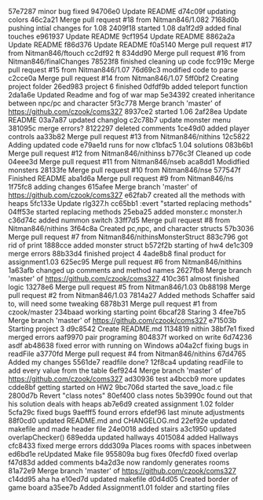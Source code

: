 57e7287 minor bug fixed
94706e0 Update README
d74c09f updating colors
46c2a21 Merge pull request #18 from Nitman846/1.082
7168d0b pushing intial changes for 1.08
2409f18 started 1.08
da1f2d9 added final touches
e961937 Update README
9cf1954 Update README
8862a2a Update README
f86d376 Update README
f0a5140 Merge pull request #17 from Nitman846/ftouch
cc2df92 ft
834dd90 Merge pull request #16 from Nitman846/finalChanges
78523f8 finished cleaning up code
fcc919c Merge pull request #15 from Nitman846/1.07
76d69c3 modified code to parse
c2cce0a Merge pull request #14 from Nitman846/1.07
5ff0bf2 Creating project folder
26ed983 project 6 finished
0dfdf9b added teleport function
2da1a6e Updated Readme and fog of war map
5e34392 created inheritance between npc/pc and character
5f3c778 Merge branch 'master' of https://github.com/czook/coms327
8937ce2 started 1.06
2af28ea Update README
03a7a87 updated changlog
c2c78b7 update monster menu
381095c merge errors?
8122297 deleted comments
1ce49d0 added player controls
aa33b82 Merge pull request #13 from Nitman846/nithins
12c5822 Adding updated code
e79ae1d runs for now
c1bfac5 1.04 solutions
083b6b1 Merge pull request #12 from Nitman846/nithinss
b776c3f Cleaned up code
04eee3d Merge pull request #11 from Nitman846/nseb
aca8dd1 Modidfied monsters
28133fe Merge pull request #10 from Nitman846/nse
577547f Finished README
aba1d6a Merge pull request #9 from Nitman846/ns
1f75fc8 adding changes
615afee Merge branch 'master' of https://github.com/czook/coms327
e62fab7 created all the methods with heaps
5fc133e Update rlg327.h
cc65bb1 :evert "started replacing methods"
04ff53e started replacing methods
25eba25 added monster.c monster.h
c36d74c added nummon switch
33ff7d5 Merge pull request #8 from Nitman846/nithins
3f64c8a Created pc,npc, and character structs
57b3036 Merge pull request #7 from Nitman846/nithinsMonsterStruct
883c796 got rid of print
1888cce added monster struct
b572f2b starting of hw4
de1c309 merge errors
88b33d4 finished project 4
4ade8b8 final product for assignment1.03
625ec95 Merge pull request #6 from Nitman846/nithins
1a63afb changed up comments and method names
2627fb8 Merge branch 'master' of https://github.com/czook/coms327
410c361 almost finished logic
13278e6 Merge pull request #5 from Nitman846/1.03
0b88198 Merge pull request #2 from Nitman846/1.03
7814a27 Added methods Schaffer said to, will need some tweaking
6878b31 Merge pull request #1 from czook/master
234baad working starting point
6bcaf28 Staring 3
4fee7b5 Merge branch 'master' of https://github.com/czook/coms327
e71503b Starting project 3
d9c8542 Create README.md
1134819 nithin
38bf7e1 fixed merged errors
aaf9970 pair programing
804837f worked on write
6d74236 asdf
ab48638 fixed error with running on Windows
a04a2cf fixing bugs in readFile
a3770fd Merge pull request #4 from Nitman846/nithins
67d4765 Added my changes
5561de7 readfile done?
12f8ca4 updating readFile to add every value from the table
6ef9244 Merge branch 'master' of https://github.com/czook/coms327
ad30936 test
a4bccb9 more updates
cdde8bf getting started on HW2
9bc706d started the save_load.c file
2800d7b Revert "class notes"
80ef400 class notes
5b3990c found out that his solution deals with heaps
ab7e6d9 created assignment 1.02 folder
5cfa29c fixed bugs
9aefff5 found errors
efdef96 last minute adjustments
88f0cd0 updated README.md and CHANGELOG.md
22ef92e updated makefile and made header file
24e0018 added stairs
a3c1950 updated overlapChecker()
689edda updated hallways
4015084 added Hallways
cfc8433 fixed merge errors
ddd309a Places rooms with spaces inbetween
ed6bd1e reUpdated Make file
955809a bug fixes
0fecfd0 fixed overlap
f47d83d added comments
b4a2d3e now randomly generates rooms
81a72e9 Merge branch 'master' of https://github.com/czook/coms327
c14dd95 aha ha
e10ed7d updated makefile
d0d4d05 Created border of game board
a35ee7b Added Assignment1.01 folder and starting files
